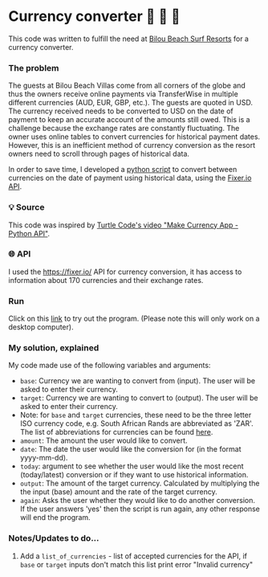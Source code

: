 # Currency converter 💱 💸 🌴

This code was written to fulfill the need at [Bilou Beach Surf Resorts](https://www.biloubeach.com/) for a currency converter.

### The problem
The guests at Bilou Beach Villas come from all corners of the globe and thus the owners receive online payments via TransferWise in multiple different  currencies (AUD, EUR, GBP, etc.). 
The guests are quoted in USD. The currency received needs to be converted to USD on the date of payment to keep an accurate account of the amounts still owed.
This is a challenge because the exchange rates are constantly fluctuating. 
The owner uses online tables to convert currencies for historical payment dates. However, this is an inefficient method of currency conversion as the resort owners need to scroll through pages of historical data. 

In order to save time, I developed a [python script](https://github.com/jessicastow/currency_converter/blob/main/currency_converter_v1.py) to convert between currencies on the date of payment using historical data, using the [Fixer.io API](https://fixer.io/). 

### 💡 Source
This code was inspired by [Turtle Code's video "Make Currency App - Python API"](https://www.youtube.com/watch?v=isx6SpxZ4y0).

### 🌐 API
I used the https://fixer.io/ API for currency conversion, it has access to information about 170 currencies and their exchange rates. 

### Run
Click on this [link](https://trinket.io/python3/9aeeb653f0?outputOnly=true&runOption=run) to try out the program. (Please note this will only work on a desktop computer).

### My solution, explained

My code made use of the following variables and arguments:

- `base`: Currency we are wanting to convert from (input). The user will be asked to enter their currency. 
- `target`: Currency we are wanting to convert to (output). The user will be asked to enter their currency.
- Note: for `base` and `target` currencies, these need to be the three letter ISO currency code, e.g. South African Rands are abbreviated as 'ZAR'. The list of abbreviations for currencies can be found [here](https://www.countries-ofthe-world.com/world-currencies.html).
- `amount`: The amount the user would like to convert.
- `date`: The date the user would like the conversion for (in the format yyyy-mm-dd).
- `today`: argument to see whether the user would like the most recent (today/latest) conversion or if they want to use historical information. 
- `output`: The amount of the target currency. Calculated by multiplying the the input (base) amount and the rate of the target currency. 
- `again`: Asks the user whether they would like to do another conversion. If the user answers 'yes' then the script is run again, any other response will end the program. 

### Notes/Updates to do...


1. Add a `list_of_currencies` - list of accepted currencies for the API, if `base` or `target` inputs don't match this list print error "Invalid currency"
